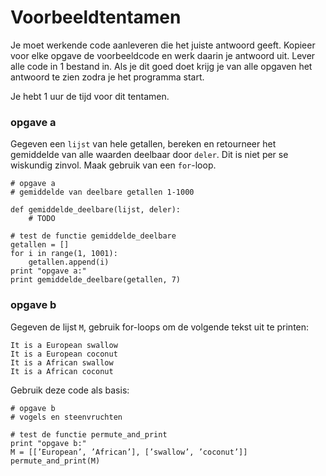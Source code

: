 # Voorbeeldtentamen

Je moet werkende code aanleveren die het juiste antwoord geeft. Kopieer voor elke opgave de voorbeeldcode en werk daarin je antwoord uit. Lever alle code in 1 bestand in. Als je dit goed doet krijg je van alle opgaven het antwoord te zien zodra je het programma start.

Je hebt 1 uur de tijd voor dit tentamen.

### opgave a

Gegeven een `lijst` van hele getallen, bereken en retourneer het gemiddelde van alle waarden deelbaar door `deler`. Dit is niet per se wiskundig zinvol. Maak gebruik van een `for`-loop.

	# opgave a
	# gemiddelde van deelbare getallen 1-1000
	
	def gemiddelde_deelbare(lijst, deler):
		# TODO

	# test de functie gemiddelde_deelbare
	getallen = []
	for i in range(1, 1001):
		getallen.append(i)
	print "opgave a:"
	print gemiddelde_deelbare(getallen, 7)

### opgave b

Gegeven de lijst `M`, gebruik for-loops om de volgende tekst uit te printen:

	It is a European swallow
	It is a European coconut
	It is a African swallow
	It is a African coconut

Gebruik deze code als basis:

	# opgave b
	# vogels en steenvruchten

	# test de functie permute_and_print
	print "opgave b:"
	M = [[’European’, ’African’], [’swallow’, ’coconut’]]
	permute_and_print(M)


